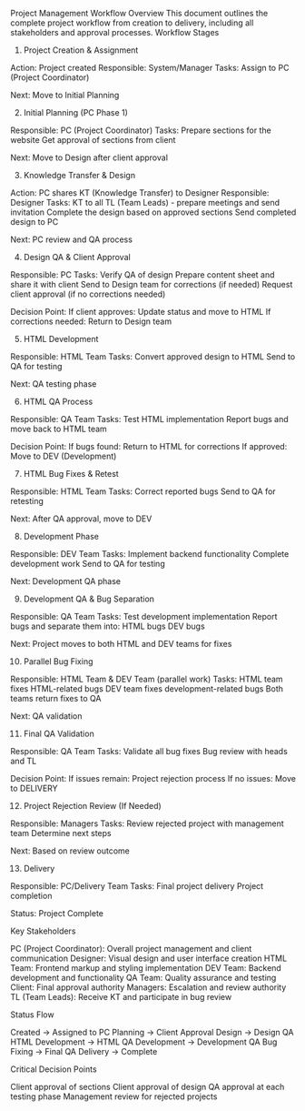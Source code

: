 Project Management Workflow
Overview
This document outlines the complete project workflow from creation to delivery, including all stakeholders and approval processes.
Workflow Stages
1. Project Creation & Assignment

Action: Project created
Responsible: System/Manager
Tasks:
Assign to PC (Project Coordinator)


Next: Move to Initial Planning

2. Initial Planning (PC Phase 1)

Responsible: PC (Project Coordinator)
Tasks:
Prepare sections for the website
Get approval of sections from client


Next: Move to Design after client approval

3. Knowledge Transfer & Design

Action: PC shares KT (Knowledge Transfer) to Designer
Responsible: Designer
Tasks:
KT to all TL (Team Leads) - prepare meetings and send invitation
Complete the design based on approved sections
Send completed design to PC


Next: PC review and QA process

4. Design QA & Client Approval

Responsible: PC
Tasks:
Verify QA of design
Prepare content sheet and share it with client
Send to Design team for corrections (if needed)
Request client approval (if no corrections needed)


Decision Point: 
If client approves: Update status and move to HTML
If corrections needed: Return to Design team



5. HTML Development

Responsible: HTML Team
Tasks:
Convert approved design to HTML
Send to QA for testing


Next: QA testing phase

6. HTML QA Process

Responsible: QA Team
Tasks:
Test HTML implementation
Report bugs and move back to HTML team


Decision Point:
If bugs found: Return to HTML for corrections
If approved: Move to DEV (Development)



7. HTML Bug Fixes & Retest

Responsible: HTML Team
Tasks:
Correct reported bugs
Send to QA for retesting


Next: After QA approval, move to DEV

8. Development Phase

Responsible: DEV Team
Tasks:
Implement backend functionality
Complete development work
Send to QA for testing


Next: Development QA phase

9. Development QA & Bug Separation

Responsible: QA Team
Tasks:
Test development implementation
Report bugs and separate them into:
HTML bugs
DEV bugs




Next: Project moves to both HTML and DEV teams for fixes

10. Parallel Bug Fixing

Responsible: HTML Team & DEV Team (parallel work)
Tasks:
HTML team fixes HTML-related bugs
DEV team fixes development-related bugs
Both teams return fixes to QA


Next: QA validation

11. Final QA Validation

Responsible: QA Team
Tasks:
Validate all bug fixes
Bug review with heads and TL


Decision Point:
If issues remain: Project rejection process
If no issues: Move to DELIVERY



12. Project Rejection Review (If Needed)

Responsible: Managers
Tasks:
Review rejected project with management team
Determine next steps


Next: Based on review outcome

13. Delivery

Responsible: PC/Delivery Team
Tasks:
Final project delivery
Project completion


Status: Project Complete

Key Stakeholders

PC (Project Coordinator): Overall project management and client communication
Designer: Visual design and user interface creation
HTML Team: Frontend markup and styling implementation
DEV Team: Backend development and functionality
QA Team: Quality assurance and testing
Client: Final approval authority
Managers: Escalation and review authority
TL (Team Leads): Receive KT and participate in bug review

Status Flow

Created → Assigned to PC
Planning → Client Approval
Design → Design QA
HTML Development → HTML QA
Development → Development QA
Bug Fixing → Final QA
Delivery → Complete

Critical Decision Points

Client approval of sections
Client approval of design
QA approval at each testing phase
Management review for rejected projects
